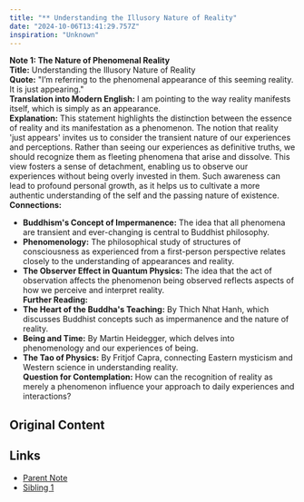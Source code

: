 ```yaml
---
title: "** Understanding the Illusory Nature of Reality"
date: "2024-10-06T13:41:29.757Z"
inspiration: "Unknown"
---
```


  
**Note 1: The Nature of Phenomenal Reality**  
**Title:** Understanding the Illusory Nature of Reality  
**Quote:** "I’m referring to the phenomenal appearance of this seeming reality. It is just appearing."  
**Translation into Modern English:** I am pointing to the way reality manifests itself, which is simply as an appearance.  
**Explanation:** This statement highlights the distinction between the essence of reality and its manifestation as a phenomenon. The notion that reality 'just appears' invites us to consider the transient nature of our experiences and perceptions. Rather than seeing our experiences as definitive truths, we should recognize them as fleeting phenomena that arise and dissolve. This view fosters a sense of detachment, enabling us to observe our experiences without being overly invested in them. Such awareness can lead to profound personal growth, as it helps us to cultivate a more authentic understanding of the self and the passing nature of existence.  
**Connections:**  
- **Buddhism's Concept of Impermanence:** The idea that all phenomena are transient and ever-changing is central to Buddhist philosophy.  
- **Phenomenology:** The philosophical study of structures of consciousness as experienced from a first-person perspective relates closely to the understanding of appearances and reality.  
- **The Observer Effect in Quantum Physics:** The idea that the act of observation affects the phenomenon being observed reflects aspects of how we perceive and interpret reality.  
**Further Reading:**  
- **The Heart of the Buddha's Teaching:** By Thich Nhat Hanh, which discusses Buddhist concepts such as impermanence and the nature of reality.  
- **Being and Time:** By Martin Heidegger, which delves into phenomenology and our experiences of being.  
- **The Tao of Physics:** By Fritjof Capra, connecting Eastern mysticism and Western science in understanding reality.  
**Question for Contemplation:** How can the recognition of reality as merely a phenomenon influence your approach to daily experiences and interactions?

## Original Content



## Links

- [Parent Note](/parent-note.md)
- [Sibling 1](/zettel1.md)
